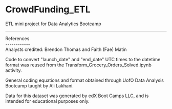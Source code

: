 # CrowdFunding_ETL
ETL mini project for Data Analytics Bootcamp <br>

****
References<br>
------------<br>
Analysts credited: Brendon Thomas and Faith (Fae) Matin 

Code to convert "launch_date" and "end_date" UTC times to the datetime format was reused from the Transform_Grocery_Orders_Solved.ipynb activity.

General coding equations and format obtained through UofO Data Analysis Bootcamp taught by Ali Lakhani.

Data for this dataset was generated by edX Boot Camps LLC, and is intended for educational purposes only.
